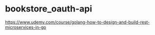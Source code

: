 # bookstore_oauth-api
https://www.udemy.com/course/golang-how-to-design-and-build-rest-microservices-in-go
